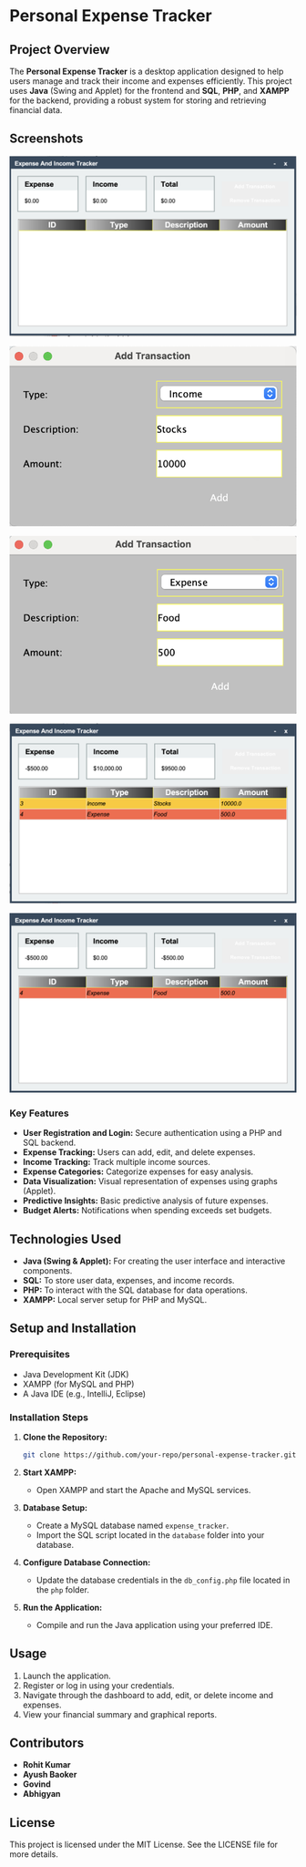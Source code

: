 # Personal Expense Tracker

## Project Overview
The **Personal Expense Tracker** is a desktop application designed to help users manage and track their income and expenses efficiently. This project uses **Java** (Swing and Applet) for the frontend and **SQL**, **PHP**, and **XAMPP** for the backend, providing a robust system for storing and retrieving financial data.

## Screenshots


![Website Screenshot](Images/1.png)


![Website Screenshot](Images/2.png)


![Website Screenshot](Images/3.png)


![Website Screenshot](Images/4.png)


![Website Screenshot](Images/5.png)


### Key Features
- **User Registration and Login:** Secure authentication using a PHP and SQL backend.
- **Expense Tracking:** Users can add, edit, and delete expenses.
- **Income Tracking:** Track multiple income sources.
- **Expense Categories:** Categorize expenses for easy analysis.
- **Data Visualization:** Visual representation of expenses using graphs (Applet).
- **Predictive Insights:** Basic predictive analysis of future expenses.
- **Budget Alerts:** Notifications when spending exceeds set budgets.
  
## Technologies Used
- **Java (Swing & Applet):** For creating the user interface and interactive components.
- **SQL:** To store user data, expenses, and income records.
- **PHP:** To interact with the SQL database for data operations.
- **XAMPP:** Local server setup for PHP and MySQL.
  
## Setup and Installation
### Prerequisites
- Java Development Kit (JDK)
- XAMPP (for MySQL and PHP)
- A Java IDE (e.g., IntelliJ, Eclipse)
  
### Installation Steps
1. **Clone the Repository:**
   ```bash
   git clone https://github.com/your-repo/personal-expense-tracker.git
   ```
2. **Start XAMPP:**
   - Open XAMPP and start the Apache and MySQL services.
   
3. **Database Setup:**
   - Create a MySQL database named `expense_tracker`.
   - Import the SQL script located in the `database` folder into your database.

4. **Configure Database Connection:**
   - Update the database credentials in the `db_config.php` file located in the `php` folder.

5. **Run the Application:**
   - Compile and run the Java application using your preferred IDE.

## Usage
1. Launch the application.
2. Register or log in using your credentials.
3. Navigate through the dashboard to add, edit, or delete income and expenses.
4. View your financial summary and graphical reports.

## Contributors
- **Rohit Kumar**
- **Ayush Baoker**
- **Govind**
- **Abhigyan**

## License
This project is licensed under the MIT License. See the LICENSE file for more details.
